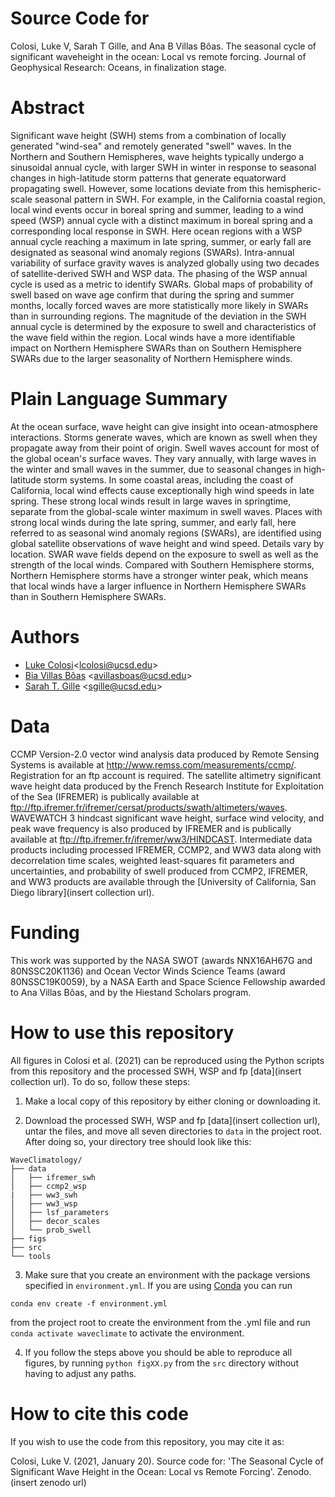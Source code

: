 # Source Code for

Colosi, Luke V, Sarah T Gille, and Ana B Villas Bôas. The seasonal cycle of significant waveheight in the ocean: Local vs remote forcing. Journal of Geophysical Research: Oceans, in finalization stage.

# Abstract

Significant wave height (SWH) stems from a combination of locally generated "wind-sea" and remotely generated "swell" waves. In the Northern and Southern Hemispheres, wave heights typically undergo a sinusoidal annual cycle, with larger SWH in winter in response to seasonal changes in high-latitude storm patterns that generate equatorward propagating swell.  However, some locations deviate from this hemispheric-scale seasonal pattern in SWH. For example, in the California coastal region, local wind events occur in boreal spring and summer, leading to a wind speed (WSP) annual cycle with a distinct maximum in boreal spring and a corresponding local response in SWH. Here ocean regions with a WSP annual cycle reaching a maximum in late spring, summer, or early fall are designated as seasonal wind anomaly regions (SWARs). Intra-annual variability of surface gravity waves is analyzed globally using two decades of satellite-derived SWH and WSP data. The phasing of the WSP annual cycle is used as a metric to identify SWARs. Global maps of probability of swell based on wave age confirm that during the spring and summer months, locally forced waves are more statistically more likely in SWARs than in surrounding regions. The magnitude of the deviation in the SWH annual cycle is determined by the exposure to swell and characteristics of the wave field within the region. Local winds have a more identifiable impact on Northern Hemisphere SWARs than on Southern Hemisphere SWARs due to the larger seasonality of Northern Hemisphere winds. 

# Plain Language Summary

At the ocean surface, wave height can give insight into ocean-atmosphere interactions. Storms generate waves, which are known as swell when they propagate away from their point of origin. Swell waves account for most of the global ocean's surface waves. They vary annually, with large waves in the winter and small waves in the summer, due to seasonal changes in high-latitude storm systems. In some coastal areas, including the coast of California, local wind effects cause exceptionally high wind speeds in late spring. These strong local winds result in large waves in springtime, separate from the global-scale winter maximum in swell waves. Places with strong local winds during the late spring, summer, and early fall, here referred to as seasonal wind anomaly regions (SWARs), are identified using global satellite observations of wave height and wind speed. Details vary by location. SWAR wave fields depend on the exposure to swell as well as the strength of the local winds. Compared with Southern Hemisphere storms, Northern Hemisphere storms have a stronger winter peak, which means that local winds have a larger influence in Northern Hemisphere SWARs than in Southern Hemisphere SWARs.

# Authors 
* [Luke Colosi](https://lcolosi.github.io/)<<lcolosi@ucsd.edu>>
* [Bia Villas Bôas](https://biavillasboas.github.io/) <<avillasboas@ucsd.edu>>
* [Sarah T. Gille](http://www-pord.ucsd.edu/~sgille/) <<sgille@ucsd.edu>>

# Data
CCMP Version-2.0 vector wind analysis data produced by Remote Sensing Systems is available at http://www.remss.com/measurements/ccmp/. Registration for an ftp account is required. The satellite altimetry significant wave height data produced by the French Research Institute for Exploitation of the Sea (IFREMER) is publically available at ftp://ftp.ifremer.fr/ifremer/cersat/products/swath/altimeters/waves. WAVEWATCH 3 hindcast significant wave height, surface wind velocity, and peak wave frequency is also produced by IFREMER and is publically available at  ftp://ftp.ifremer.fr/ifremer/ww3/HINDCAST. Intermediate data products including processed IFREMER, CCMP2, and WW3 data along with decorrelation time scales, weighted least-squares fit parameters and uncertainties, and probability of swell produced from CCMP2, IFREMER, and WW3 products are available through the [University of California, San Diego library](insert collection url).

# Funding
This work was supported by the NASA SWOT (awards NNX16AH67G and 80NSSC20K1136) and Ocean Vector Winds Science Teams (award 80NSSC19K0059), by a NASA Earth and Space Science Fellowship awarded to Ana Villas Bôas, and by the Hiestand Scholars program.

# How to use this repository

All figures in Colosi et al. (2021) can be reproduced using the Python scripts from this repository and the processed SWH, WSP and fp [data](insert collection url). To do so, follow these steps:

1. Make a local copy of this repository by either cloning or downloading it.

2. Download the processed SWH, WSP and fp [data](insert collection url), untar the files, and move all seven directories to `data` in the project root. After doing so, your directory tree should look like this:

```
WaveClimatology/
├── data
│   ├── ifremer_swh
│   ├── ccmp2_wsp
|   ├── ww3_swh
│   ├── ww3_wsp
│   ├── lsf_parameters
│   ├── decor_scales
│   └── prob_swell
├── figs
├── src
└── tools
```

3. Make sure that you create an environment with the package versions specified in `environment.yml`. If you are using [Conda](https://docs.conda.io/en/latest/) you can run 

`conda env create -f environment.yml`

from the project root to create the environment from the .yml file and run `conda activate waveclimate` to activate the environment.

4. If you follow the steps above you should be able to reproduce all figures, by running `python figXX.py` from the `src` directory without having to adjust any paths.

# How to cite this code

If you wish to use the code from this repository, you may cite it as: 

Colosi, Luke V. (2021, January 20). Source code for: 'The Seasonal Cycle of Significant Wave Height in the Ocean:  Local vs Remote Forcing'. Zenodo. (insert zenodo url)
